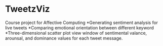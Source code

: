 TweetzViz
=============
Course project for Affective Computing
*Generating sentiment analysis for live tweets
*Comparing emotional orientation between different keyword  
*Three-dimensional scatter plot view window of sentimental valance, arounsal, and dominance values for each tweet message.

